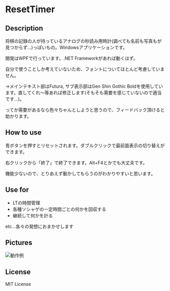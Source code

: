 # ResetTimer

## Description

将棋の記録の人が持っているアナログの秒読み用時計(調べても名前も写真もが見つからず…)っぽいもの。Windowsアプリケーションです。

開発はWPFで行っています。.NET Frameworkがあれば動くはず。

自分で使うことしか考えていないため、フォントについてほとんど考慮していません。

→メインテキスト部はFutura, サブ表示部はGen Shin Gothic Boldを使用しています。直してくれ～等あれば修正します(そもそも需要を感じていないので適当です...)。

ってか需要があるなら色々ちゃんとしようと思うので、フィードバック頂けると助かります。

## How to use

青ボタンを押すとリセットされます。ダブルクリックで最前面表示の切り替えができます。

右クリックから「終了」で終了できます。Alt+F4とかでも大丈夫です。

機能少ないので、とりあえず動かしてもらうのがわかりやすいと思います。

## Use for

* LTの時間管理
* 各種ソシャゲの一定時間ごとの何かを回収する
* 継続して何かを計る

etc...各々の発想におまかせします

## Pictures

![動作例](https://i.imgur.com/hwTCyiG.png)

## License 
MIT License
